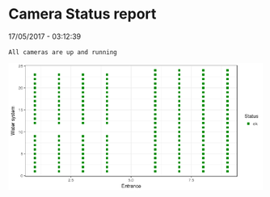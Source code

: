 Camera Status report
================
17/05/2017 - 03:12:39

    All cameras are up and running

![](camreport_files/figure-markdown_github/unnamed-chunk-2-1.png)
